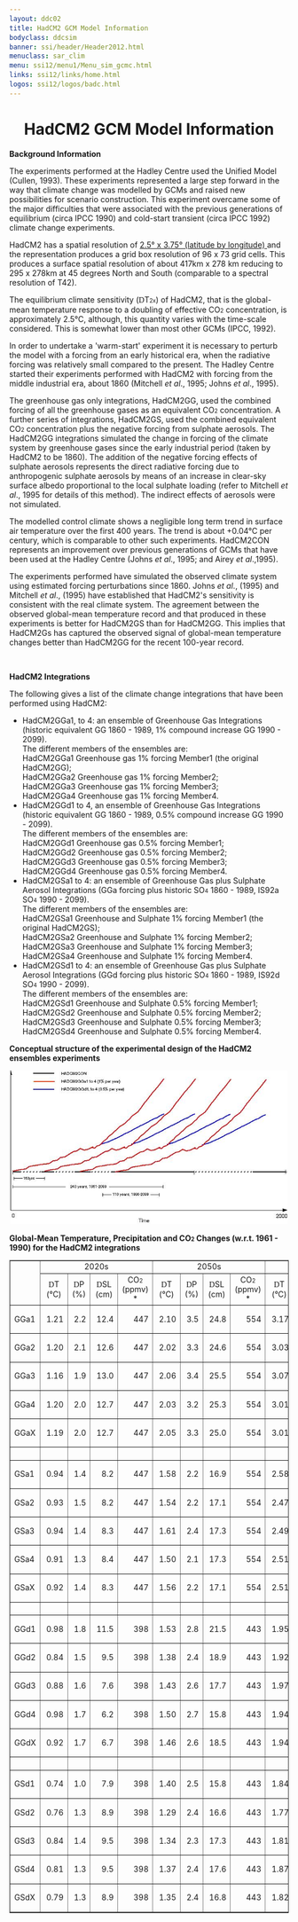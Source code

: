 ```yaml
---
layout: ddc02
title: HadCM2 GCM Model Information
bodyclass: ddcsim
banner: ssi/header/Header2012.html
menuclass: sar_clim
menu: ssi12/menu1/Menu_sim_gcmc.html
links: ssi12/links/home.html
logos: ssi12/logos/badc.html
---
```

 <div id="pagetitle">
 <h1 align="center">HadCM2 GCM Model Information </h1>
 </div>
 <!-- End of Page Title Block -->
 
 
 <!-- Insert Model Info Here -->
 <P><B>Background Information</B></P>
 
 <P>The experiments performed at the Hadley Centre 
 used the Unified Model (Cullen, 1993). These experiments represented
 a large step forward in the way that climate change was modelled by
 GCMs and raised new possibilities for scenario construction. This
 experiment overcame some of the major difficulties that were
 associated with the previous generations of equilibrium (circa
 IPCC 1990) and cold-start transient (circa IPCC 1992) climate
 change experiments.</P>
 
 <P>HadCM2 has a spatial resolution of <A HREF="hadcm2_landsea.html">2.5&deg;
 x 3.75&deg; (latitude by longitude) </A>and the representation
 produces a grid box resolution of 96 x 73 grid cells. This produces
 a surface spatial resolution of about 417km x 278 km reducing
 to 295 x 278km at 45 degrees North and South (comparable to a
 spectral resolution of T42).</P>
 
 <P>The equilibrium climate sensitivity (<FONT FACE="Symbol">D</FONT>T<FONT
 SIZE="-2">2x</FONT>) of HadCM2, that is the global-mean temperature
 response to a doubling of effective CO<FONT SIZE="-2">2</FONT>
 concentration, is approximately 2.5&deg;C, although, this quantity
 varies with the time-scale considered. This is somewhat lower
 than most other GCMs (IPCC, 1992).</P>
 
 <P>In order to undertake a 'warm-start' experiment it is necessary
 to perturb the model with a forcing from an early historical era,
 when the radiative forcing was relatively small compared to the
 present. The Hadley Centre started their experiments performed
 with HadCM2 with forcing from the middle industrial era, about
 1860 (Mitchell <I>et al</I>., 1995; Johns <I>et al</I>., 1995).</P>
 
 <P>The greenhouse gas only integrations, HadCM2GG, used the combined
 forcing of all the greenhouse gases as an equivalent CO<FONT SIZE="-2">2</FONT>
 concentration. A further series of integrations, HadCM2GS, used
 the combined equivalent CO<FONT SIZE="-2">2</FONT> concentration
 plus the negative forcing from sulphate aerosols. The HadCM2GG
 integrations simulated the change in forcing of the climate system
 by greenhouse gases since the early industrial period (taken by
 HadCM2 to be 1860). The addition of the negative forcing effects
 of sulphate aerosols represents the direct radiative forcing due
 to anthropogenic sulphate aerosols by means of an increase in
 clear-sky surface albedo proportional to the local sulphate loading
 (refer to Mitchell <I>et al</I>., 1995 for details of this method).
 The indirect effects of aerosols were not simulated.</P>
 
 <P>The modelled control climate shows a negligible long term trend
 in surface air temperature over the first 400 years. The trend
 is about +0.04&deg;C per century, which is comparable to other
 such experiments. HadCM2CON represents an improvement over previous
 generations of GCMs that have been used at the Hadley Centre (Johns
 <I>et al</I>., 1995; and Airey <I>et al</I>.,1995).</P>
 
 <P>The experiments performed have simulated the observed climate
 system using estimated forcing perturbations since 1860. Johns<I> et al</I>.,
 (1995) and Mitchell <I>et al</I>., (1995) have established
 that HadCM2's sensitivity is consistent with the real climate
 system. The agreement between the observed global-mean temperature
 record and that produced in these experiments is better for HadCM2GS
 than for HadCM2GG. This implies that HadCM2Gs has captured the
 observed signal of global-mean temperature changes better than HadCM2GG for
 the recent 100-year record.</P>
 
 <P>&nbsp;</P>
 
 <p><b>HadCM2 Integrations</b></p>
 
 <P>The following gives a list of the climate change integrations
 that have been performed using HadCM2:</P>
 
 <UL>
 <LI>HadCM2GGa1, to 4: an ensemble of Greenhouse Gas Integrations
 (historic equivalent GG 1860 - 1989, 1% compound increase GG
 1990 - 2099).<br/>
 The different members of the ensembles are:<BR>
 HadCM2GGa1 Greenhouse gas 1% forcing Member1 (the original HadCM2GG);<BR>
 HadCM2GGa2 Greenhouse gas 1% forcing Member2;<BR>
 HadCM2GGa3 Greenhouse gas 1% forcing Member3;<BR>
 HadCM2GGa4 Greenhouse gas 1% forcing Member4.</LI>
 
 <LI>HadCM2GGd1 to 4, an ensemble of Greenhouse Gas Integrations
 (historic equivalent GG 1860 - 1989, 0.5% compound increase GG
 1990 - 2099).<br/>
 The different members of the ensembles are:<BR>
 HadCM2GGd1 Greenhouse gas 0.5% forcing Member1;<BR>
 HadCM2GGd2 Greenhouse gas 0.5% forcing Member2;<BR>
 HadCM2GGd3 Greenhouse gas 0.5% forcing Member3;<BR>
 HadCM2GGd4 Greenhouse gas 0.5% forcing Member4.<BR></LI>
 
 <LI>HadCM2GSa1 to 4: an ensemble of Greenhouse Gas plus Sulphate
 Aerosol Integrations (GGa forcing plus historic SO<FONT SIZE="-2">4</FONT>
 1860 - 1989, IS92a SO<FONT SIZE="-2">4</FONT> 1990 - 2099).<br/>
 The different members of the ensembles are:<BR>
 HadCM2GSa1 Greenhouse and Sulphate 1% forcing Member1 (the original HadCM2GS);<BR>
 HadCM2GSa2 Greenhouse and Sulphate 1% forcing Member2;<BR>
 HadCM2GSa3 Greenhouse and Sulphate 1% forcing Member3;<BR>
 HadCM2GSa4 Greenhouse and Sulphate 1% forcing Member4.<BR></LI>
 
 <LI>HadCM2GSd1 to 4: an ensemble of Greenhouse Gas plus Sulphate
 Aerosol Integrations (GGd forcing plus historic SO<FONT SIZE="-2">4</FONT>
 1860 - 1989, IS92d SO<FONT SIZE="-2">4</FONT> 1990 - 2099).<br/>
 The different members of the ensembles are:<BR>
 HadCM2GSd1 Greenhouse and Sulphate 0.5% forcing Member1;<BR>
 HadCM2GSd2 Greenhouse and Sulphate 0.5% forcing Member2;<BR>
 HadCM2GSd3 Greenhouse and Sulphate 0.5% forcing Member3;<BR>
 HadCM2GSd4 Greenhouse and Sulphate 0.5% forcing Member4.<BR></LI>
 </UL>
 
 <P></P>
 
 <P><B>Conceptual structure of the experimental design of the HadCM2 ensembles experiments</B></P>
 
 <P ALIGN=CENTER><IMG SRC="hadcm2_ensembles.jpg" WIDTH="500" HEIGHT="277"
 ALIGN="BOTTOM" BORDER="0" NATURALSIZEFLAG="3"></P>
 
 <P><B>Global-Mean Temperature, Precipitation and CO<FONT SIZE="-2">2</FONT> Changes
 (w.r.t. 1961 - 1990) for the HadCM2 integrations</B></P>
 
 <TABLE WIDTH="95%" BORDER="1" align="center" CELLPADDING="0" CELLSPACING="2">
 <TR>
 <TD ROWSPAN="2" ></TD>
 <TD COLSPAN="4" align="center">2020s</TD>
 <TD COLSPAN="4" align="center">2050s</TD>
 <TD COLSPAN="4" align="center">2080s</TD>
 </TR>
 <TR>
 <TD ALIGN="CENTER" HEIGHT="34" WIDTH="8%"><FONT FACE="Symbol">D</FONT>T
 <BR CLEAR="ALL">(&deg;C)</TD>
 <TD ALIGN="CENTER" WIDTH="8%" HEIGHT="34"><FONT FACE="Symbol">D</FONT>P<BR
 CLEAR="ALL">(%)</TD>
 <TD ALIGN="CENTER" WIDTH="8%" HEIGHT="34"><FONT FACE="Symbol">D</FONT>SL<BR
 CLEAR="ALL">(cm)</TD>
 <TD ALIGN="CENTER" WIDTH="8%" HEIGHT="34">CO<FONT SIZE="-2">2
 </FONT><BR CLEAR="ALL">(ppmv) *</TD>
 <TD ALIGN="CENTER" WIDTH="8%" HEIGHT="34"><FONT FACE="Symbol">D</FONT>T<BR
 CLEAR="ALL">(&deg;C)</TD>
 <TD ALIGN="CENTER" WIDTH="8%" HEIGHT="34"><FONT FACE="Symbol">D</FONT>P<BR
 CLEAR="ALL">(%)</TD>
 <TD ALIGN="CENTER" WIDTH="8%" HEIGHT="34"><FONT FACE="Symbol">D</FONT>SL
 <BR CLEAR="ALL">(cm)</TD>
 <TD ALIGN="CENTER" WIDTH="8%" HEIGHT="34">CO<FONT SIZE="-2">2
 </FONT><BR CLEAR="ALL">(ppmv) *</TD>
 <TD ALIGN="CENTER" WIDTH="8%" HEIGHT="34"><FONT FACE="Symbol">D</FONT>T
 <BR CLEAR="ALL">(&deg;C)</TD>
 <TD ALIGN="CENTER" WIDTH="8%" HEIGHT="34"><FONT FACE="Symbol">D</FONT>P
 <BR CLEAR="ALL">(%)</TD>
 <TD ALIGN="CENTER" WIDTH="8%" HEIGHT="34"><FONT FACE="Symbol">D</FONT>SL
 <BR CLEAR="ALL">(cm)</TD>
 <TD ALIGN="CENTER" WIDTH="8%" HEIGHT="34">CO<FONT SIZE="-2">2
 </FONT><BR CLEAR="ALL">(ppmv) *</TD>
 </TR>
 <TR>
 <TD HEIGHT="17" WIDTH="8%">GGa1</TD>
 <TD HEIGHT="17" WIDTH="8%">
 <P ALIGN=RIGHT>1.21</TD>
 <TD HEIGHT="17" WIDTH="8%">
 <P ALIGN=RIGHT>2.2</TD>
 <TD HEIGHT="17" WIDTH="8%">
 <P ALIGN=RIGHT>12.4</TD>
 <TD HEIGHT="17" WIDTH="8%">
 <P ALIGN=RIGHT>447</TD>
 <TD HEIGHT="17" WIDTH="8%">
 <P ALIGN=RIGHT>2.10</TD>
 <TD HEIGHT="17" WIDTH="8%">
 <P ALIGN=RIGHT>3.5</TD>
 <TD HEIGHT="17" WIDTH="8%">
 <P ALIGN=RIGHT>24.8</TD>
 <TD HEIGHT="17" WIDTH="8%">
 <P ALIGN=RIGHT>554</TD>
 <TD HEIGHT="17" WIDTH="8%">
 <P ALIGN=RIGHT>3.17</TD>
 <TD HEIGHT="17" WIDTH="8%">
 <P ALIGN=RIGHT>5.18</TD>
 <TD HEIGHT="17" WIDTH="8%">
 <P ALIGN=RIGHT>41.1</TD>
 <TD HEIGHT="17" WIDTH="8%">
 <P ALIGN=RIGHT>697</TD>
 </TR>
 <TR>
 <TD HEIGHT="17" WIDTH="8%">GGa2</TD>
 <TD HEIGHT="17" WIDTH="8%">
 <P ALIGN=RIGHT>1.20</TD>
 <TD HEIGHT="17" WIDTH="8%">
 <P ALIGN=RIGHT>2.1</TD>
 <TD HEIGHT="17" WIDTH="8%">
 <P ALIGN=RIGHT>12.6</TD>
 <TD HEIGHT="17" WIDTH="8%">
 <P ALIGN=RIGHT>447</TD>
 <TD HEIGHT="17" WIDTH="8%">
 <P ALIGN=RIGHT>2.02</TD>
 <TD HEIGHT="17" WIDTH="8%">
 <P ALIGN=RIGHT>3.3</TD>
 <TD HEIGHT="17" WIDTH="8%">
 <P ALIGN=RIGHT>24.6</TD>
 <TD HEIGHT="17" WIDTH="8%">
 <P ALIGN=RIGHT>554</TD>
 <TD HEIGHT="17" WIDTH="8%">
 <P ALIGN=RIGHT>3.03</TD>
 <TD HEIGHT="17" WIDTH="8%">
 <P ALIGN=RIGHT>4.77</TD>
 <TD HEIGHT="17" WIDTH="8%">
 <P ALIGN=RIGHT>40.6</TD>
 <TD HEIGHT="17" WIDTH="8%">
 <P ALIGN=RIGHT>697</TD>
 </TR>
 <TR>
 <TD HEIGHT="17" WIDTH="8%">GGa3</TD>
 <TD HEIGHT="17" WIDTH="8%">
 <P ALIGN=RIGHT>1.16</TD>
 <TD HEIGHT="17" WIDTH="8%">
 <P ALIGN=RIGHT>1.9</TD>
 <TD HEIGHT="17" WIDTH="8%">
 <P ALIGN=RIGHT>13.0</TD>
 <TD HEIGHT="17" WIDTH="8%">
 <P ALIGN=RIGHT>447</TD>
 <TD HEIGHT="17" WIDTH="8%">
 <P ALIGN=RIGHT>2.06</TD>
 <TD HEIGHT="17" WIDTH="8%">
 <P ALIGN=RIGHT>3.4</TD>
 <TD HEIGHT="17" WIDTH="8%">
 <P ALIGN=RIGHT>25.5</TD>
 <TD HEIGHT="17" WIDTH="8%">
 <P ALIGN=RIGHT>554</TD>
 <TD HEIGHT="17" WIDTH="8%">
 <P ALIGN=RIGHT>3.07</TD>
 <TD HEIGHT="17" WIDTH="8%">
 <P ALIGN=RIGHT>4.80</TD>
 <TD HEIGHT="17" WIDTH="8%">
 <P ALIGN=RIGHT>41.6</TD>
 <TD HEIGHT="17" WIDTH="8%">
 <P ALIGN=RIGHT>697</TD>
 </TR>
 <TR>
 <TD HEIGHT="17" WIDTH="8%">GGa4</TD>
 <TD HEIGHT="17" WIDTH="8%">
 <P ALIGN=RIGHT>1.20</TD>
 <TD HEIGHT="17" WIDTH="8%">
 <P ALIGN=RIGHT>2.0</TD>
 <TD HEIGHT="17" WIDTH="8%">
 <P ALIGN=RIGHT>12.7</TD>
 <TD HEIGHT="17" WIDTH="8%">
 <P ALIGN=RIGHT>447</TD>
 <TD HEIGHT="17" WIDTH="8%">
 <P ALIGN=RIGHT>2.03</TD>
 <TD HEIGHT="17" WIDTH="8%">
 <P ALIGN=RIGHT>3.2</TD>
 <TD HEIGHT="17" WIDTH="8%">
 <P ALIGN=RIGHT>25.3</TD>
 <TD HEIGHT="17" WIDTH="8%">
 <P ALIGN=RIGHT>554</TD>
 <TD HEIGHT="17" WIDTH="8%">
 <P ALIGN=RIGHT>3.01</TD>
 <TD HEIGHT="17" WIDTH="8%">
 <P ALIGN=RIGHT>4.74</TD>
 <TD HEIGHT="17" WIDTH="8%">
 <P ALIGN=RIGHT>41.4</TD>
 <TD HEIGHT="17" WIDTH="8%">
 <P ALIGN=RIGHT>697</TD>
 </TR>
 <TR>
 <TD HEIGHT="17" WIDTH="8%">GGaX</TD>
 <TD HEIGHT="17" WIDTH="8%">
 <P ALIGN=RIGHT>&nbsp;1.19</TD>
 <TD HEIGHT="17" WIDTH="8%">
 <P ALIGN=RIGHT>&nbsp;2.0</TD>
 <TD HEIGHT="17" WIDTH="8%">
 <P ALIGN=RIGHT>&nbsp;12.7</TD>
 <TD HEIGHT="17" WIDTH="8%">
 <P ALIGN=RIGHT>&nbsp;447</TD>
 <TD HEIGHT="17" WIDTH="8%">
 <P ALIGN=RIGHT>&nbsp;2.05</TD>
 <TD HEIGHT="17" WIDTH="8%">
 <P ALIGN=RIGHT>&nbsp;3.3</TD>
 <TD HEIGHT="17" WIDTH="8%">
 <P ALIGN=RIGHT>&nbsp;25.0</TD>
 <TD HEIGHT="17" WIDTH="8%">
 <P ALIGN=RIGHT>&nbsp;554</TD>
 <TD HEIGHT="17" WIDTH="8%">
 <P ALIGN=RIGHT>&nbsp;3.01</TD>
 <TD HEIGHT="17" WIDTH="8%">
 <P ALIGN=RIGHT>4.87</TD>
 <TD HEIGHT="17" WIDTH="8%">
 <P ALIGN=RIGHT>&nbsp;41.1</TD>
 <TD HEIGHT="17" WIDTH="8%">
 <P ALIGN=RIGHT>697</TD>
 </TR>
 <TR>
 <TD HEIGHT="17" WIDTH="8%">&nbsp;</TD>
 <TD HEIGHT="17" WIDTH="8%">&nbsp;</TD>
 <TD HEIGHT="17" WIDTH="8%">&nbsp;</TD>
 <TD HEIGHT="17" WIDTH="8%">&nbsp;</TD>
 <TD HEIGHT="17" WIDTH="8%">&nbsp;</TD>
 <TD HEIGHT="17" WIDTH="8%">&nbsp;</TD>
 <TD HEIGHT="17" WIDTH="8%">&nbsp;</TD>
 <TD HEIGHT="17" WIDTH="8%">&nbsp;</TD>
 <TD HEIGHT="17" WIDTH="8%">&nbsp;</TD>
 <TD HEIGHT="17" WIDTH="8%">&nbsp;</TD>
 <TD HEIGHT="17" WIDTH="8%">&nbsp;</TD>
 <TD HEIGHT="17" WIDTH="8%">&nbsp;</TD>
 <TD HEIGHT="17" WIDTH="8%">&nbsp;</TD>
 </TR>
 <TR>
 <TD HEIGHT="17" WIDTH="8%">GSa1</TD>
 <TD HEIGHT="17" WIDTH="8%">
 <P ALIGN=RIGHT>0.94</TD>
 <TD HEIGHT="17" WIDTH="8%">
 <P ALIGN=RIGHT>1.4</TD>
 <TD HEIGHT="17" WIDTH="8%">
 <P ALIGN=RIGHT>8.2</TD>
 <TD HEIGHT="17" WIDTH="8%">
 <P ALIGN=RIGHT>447</TD>
 <TD HEIGHT="17" WIDTH="8%">
 <P ALIGN=RIGHT>1.58</TD>
 <TD HEIGHT="17" WIDTH="8%">
 <P ALIGN=RIGHT>2.2</TD>
 <TD HEIGHT="17" WIDTH="8%">
 <P ALIGN=RIGHT>16.9</TD>
 <TD HEIGHT="17" WIDTH="8%">
 <P ALIGN=RIGHT>554</TD>
 <TD HEIGHT="17" WIDTH="8%">
 <P ALIGN=RIGHT>2.58</TD>
 <TD HEIGHT="17" WIDTH="8%">
 <P ALIGN=RIGHT>3.87</TD>
 <TD HEIGHT="17" WIDTH="8%">
 <P ALIGN=RIGHT>29.5</TD>
 <TD HEIGHT="17" WIDTH="8%">
 <P ALIGN=RIGHT>697</TD>
 </TR>
 <TR>
 <TD HEIGHT="17" WIDTH="8%">GSa2</TD>
 <TD HEIGHT="17" WIDTH="8%">
 <P ALIGN=RIGHT>0.93</TD>
 <TD HEIGHT="17" WIDTH="8%">
 <P ALIGN=RIGHT>1.5</TD>
 <TD HEIGHT="17" WIDTH="8%">
 <P ALIGN=RIGHT>8.2</TD>
 <TD HEIGHT="17" WIDTH="8%">
 <P ALIGN=RIGHT>447</TD>
 <TD HEIGHT="17" WIDTH="8%">
 <P ALIGN=RIGHT>1.54</TD>
 <TD HEIGHT="17" WIDTH="8%">
 <P ALIGN=RIGHT>2.2</TD>
 <TD HEIGHT="17" WIDTH="8%">
 <P ALIGN=RIGHT>17.1</TD>
 <TD HEIGHT="17" WIDTH="8%">
 <P ALIGN=RIGHT>554</TD>
 <TD HEIGHT="17" WIDTH="8%">
 <P ALIGN=RIGHT>2.47</TD>
 <TD HEIGHT="17" WIDTH="8%">
 <P ALIGN=RIGHT>3.70</TD>
 <TD HEIGHT="17" WIDTH="8%">
 <P ALIGN=RIGHT>30.1</TD>
 <TD HEIGHT="17" WIDTH="8%">
 <P ALIGN=RIGHT>697</TD>
 </TR>
 <TR>
 <TD HEIGHT="17" WIDTH="8%">GSa3</TD>
 <TD HEIGHT="17" WIDTH="8%">
 <P ALIGN=RIGHT>0.94</TD>
 <TD HEIGHT="17" WIDTH="8%">
 <P ALIGN=RIGHT>1.4</TD>
 <TD HEIGHT="17" WIDTH="8%">
 <P ALIGN=RIGHT>8.3</TD>
 <TD HEIGHT="17" WIDTH="8%">
 <P ALIGN=RIGHT>447</TD>
 <TD HEIGHT="17" WIDTH="8%">
 <P ALIGN=RIGHT>1.61</TD>
 <TD HEIGHT="17" WIDTH="8%">
 <P ALIGN=RIGHT>2.4</TD>
 <TD HEIGHT="17" WIDTH="8%">
 <P ALIGN=RIGHT>17.3</TD>
 <TD HEIGHT="17" WIDTH="8%">
 <P ALIGN=RIGHT>554</TD>
 <TD HEIGHT="17" WIDTH="8%">
 <P ALIGN=RIGHT>2.49</TD>
 <TD HEIGHT="17" WIDTH="8%">
 <P ALIGN=RIGHT>3.64</TD>
 <TD HEIGHT="17" WIDTH="8%">
 <P ALIGN=RIGHT>29.7</TD>
 <TD HEIGHT="17" WIDTH="8%">
 <P ALIGN=RIGHT>697</TD>
 </TR>
 <TR>
 <TD HEIGHT="17" WIDTH="8%">GSa4</TD>
 <TD HEIGHT="17" WIDTH="8%">
 <P ALIGN=RIGHT>0.91</TD>
 <TD HEIGHT="17" WIDTH="8%">
 <P ALIGN=RIGHT>1.3</TD>
 <TD HEIGHT="17" WIDTH="8%">
 <P ALIGN=RIGHT>8.4</TD>
 <TD HEIGHT="17" WIDTH="8%">
 <P ALIGN=RIGHT>447</TD>
 <TD HEIGHT="17" WIDTH="8%">
 <P ALIGN=RIGHT>1.50</TD>
 <TD HEIGHT="17" WIDTH="8%">
 <P ALIGN=RIGHT>2.1</TD>
 <TD HEIGHT="17" WIDTH="8%">
 <P ALIGN=RIGHT>17.3</TD>
 <TD HEIGHT="17" WIDTH="8%">
 <P ALIGN=RIGHT>554</TD>
 <TD HEIGHT="17" WIDTH="8%">
 <P ALIGN=RIGHT>2.51</TD>
 <TD HEIGHT="17" WIDTH="8%">
 <P ALIGN=RIGHT>3.71</TD>
 <TD HEIGHT="17" WIDTH="8%">
 <P ALIGN=RIGHT>30.1</TD>
 <TD HEIGHT="17" WIDTH="8%">
 <P ALIGN=RIGHT>697</TD>
 </TR>
 <TR>
 <TD HEIGHT="17" WIDTH="8%">GSaX</TD>
 <TD HEIGHT="17" WIDTH="8%">
 <P ALIGN=RIGHT>&nbsp;0.92</TD>
 <TD HEIGHT="17" WIDTH="8%">
 <P ALIGN=RIGHT>1.4</TD>
 <TD HEIGHT="17" WIDTH="8%">
 <P ALIGN=RIGHT>8.3</TD>
 <TD HEIGHT="17" WIDTH="8%">
 <P ALIGN=RIGHT>&nbsp;447</TD>
 <TD HEIGHT="17" WIDTH="8%">
 <P ALIGN=RIGHT>&nbsp;1.56</TD>
 <TD HEIGHT="17" WIDTH="8%">
 <P ALIGN=RIGHT>&nbsp;2.2</TD>
 <TD HEIGHT="17" WIDTH="8%">
 <P ALIGN=RIGHT>&nbsp;17.1</TD>
 <TD HEIGHT="17" WIDTH="8%">
 <P ALIGN=RIGHT>&nbsp;554</TD>
 <TD HEIGHT="17" WIDTH="8%">
 <P ALIGN=RIGHT>&nbsp;2.51</TD>
 <TD HEIGHT="17" WIDTH="8%">
 <P ALIGN=RIGHT>&nbsp;3.73</TD>
 <TD HEIGHT="17" WIDTH="8%">
 <P ALIGN=RIGHT>&nbsp;29.9</TD>
 <TD HEIGHT="17" WIDTH="8%">
 <P ALIGN=RIGHT>697</TD>
 </TR>
 <TR>
 <TD HEIGHT="17" WIDTH="8%">&nbsp;</TD>
 <TD HEIGHT="17" WIDTH="8%">&nbsp;</TD>
 <TD HEIGHT="17" WIDTH="8%">&nbsp;</TD>
 <TD HEIGHT="17" WIDTH="8%">&nbsp;</TD>
 <TD HEIGHT="17" WIDTH="8%">&nbsp;</TD>
 <TD HEIGHT="17" WIDTH="8%">&nbsp;</TD>
 <TD HEIGHT="17" WIDTH="8%">&nbsp;</TD>
 <TD HEIGHT="17" WIDTH="8%">&nbsp;</TD>
 <TD HEIGHT="17" WIDTH="8%">&nbsp;</TD>
 <TD HEIGHT="17" WIDTH="8%">&nbsp;</TD>
 <TD HEIGHT="17" WIDTH="8%">&nbsp;</TD>
 <TD HEIGHT="17" WIDTH="8%">&nbsp;</TD>
 <TD HEIGHT="17" WIDTH="8%">&nbsp;</TD>
 </TR>
 <TR>
 <TD HEIGHT="17" WIDTH="8%">GGd1</TD>
 <TD HEIGHT="17" WIDTH="8%">
 <P ALIGN=RIGHT>0.98</TD>
 <TD HEIGHT="17" WIDTH="8%">
 <P ALIGN=RIGHT>1.8</TD>
 <TD HEIGHT="17" WIDTH="8%">
 <P ALIGN=RIGHT>11.5</TD>
 <TD HEIGHT="17" WIDTH="8%">
 <P ALIGN=RIGHT>398</TD>
 <TD HEIGHT="17" WIDTH="8%">
 <P ALIGN=RIGHT>1.53</TD>
 <TD HEIGHT="17" WIDTH="8%">
 <P ALIGN=RIGHT>2.8</TD>
 <TD HEIGHT="17" WIDTH="8%">
 <P ALIGN=RIGHT>21.5</TD>
 <TD HEIGHT="17" WIDTH="8%">
 <P ALIGN=RIGHT>443</TD>
 <TD HEIGHT="17" WIDTH="8%">
 <P ALIGN=RIGHT>1.95</TD>
 <TD HEIGHT="17" WIDTH="8%">
 <P ALIGN=RIGHT>3.53</TD>
 <TD HEIGHT="17" WIDTH="8%">
 <P ALIGN=RIGHT>33.0</TD>
 <TD HEIGHT="17" WIDTH="8%">
 <P ALIGN=RIGHT>498</TD>
 </TR>
 <TR>
 <TD HEIGHT="17" WIDTH="8%">GGd2</TD>
 <TD HEIGHT="17" WIDTH="8%">
 <P ALIGN=RIGHT>0.84</TD>
 <TD HEIGHT="17" WIDTH="8%">
 <P ALIGN=RIGHT>1.5</TD>
 <TD HEIGHT="17" WIDTH="8%">
 <P ALIGN=RIGHT>9.5</TD>
 <TD HEIGHT="17" WIDTH="8%">
 <P ALIGN=RIGHT>398</TD>
 <TD HEIGHT="17" WIDTH="8%">
 <P ALIGN=RIGHT>1.38</TD>
 <TD HEIGHT="17" WIDTH="8%">
 <P ALIGN=RIGHT>2.4</TD>
 <TD HEIGHT="17" WIDTH="8%">
 <P ALIGN=RIGHT>18.9</TD>
 <TD HEIGHT="17" WIDTH="8%">
 <P ALIGN=RIGHT>443</TD>
 <TD HEIGHT="17" WIDTH="8%">
 <P ALIGN=RIGHT>1.92</TD>
 <TD HEIGHT="17" WIDTH="8%">
 <P ALIGN=RIGHT>3.36</TD>
 <TD HEIGHT="17" WIDTH="8%">
 <P ALIGN=RIGHT>29.8</TD>
 <TD HEIGHT="17" WIDTH="8%">
 <P ALIGN=RIGHT>498</TD>
 </TR>
 <TR>
 <TD HEIGHT="17" WIDTH="8%">GGd3</TD>
 <TD HEIGHT="17" WIDTH="8%">
 <P ALIGN=RIGHT>0.88</TD>
 <TD HEIGHT="17" WIDTH="8%">
 <P ALIGN=RIGHT>1.6</TD>
 <TD HEIGHT="17" WIDTH="8%">
 <P ALIGN=RIGHT>7.6</TD>
 <TD HEIGHT="17" WIDTH="8%">
 <P ALIGN=RIGHT>398</TD>
 <TD HEIGHT="17" WIDTH="8%">
 <P ALIGN=RIGHT>1.43</TD>
 <TD HEIGHT="17" WIDTH="8%">
 <P ALIGN=RIGHT>2.6</TD>
 <TD HEIGHT="17" WIDTH="8%">
 <P ALIGN=RIGHT>17.7</TD>
 <TD HEIGHT="17" WIDTH="8%">
 <P ALIGN=RIGHT>443</TD>
 <TD HEIGHT="17" WIDTH="8%">
 <P ALIGN=RIGHT>1.97</TD>
 <TD HEIGHT="17" WIDTH="8%">
 <P ALIGN=RIGHT>3.45</TD>
 <TD HEIGHT="17" WIDTH="8%">
 <P ALIGN=RIGHT>29.2</TD>
 <TD HEIGHT="17" WIDTH="8%">
 <P ALIGN=RIGHT>498</TD>
 </TR>
 <TR>
 <TD HEIGHT="17" WIDTH="8%">GGd4</TD>
 <TD HEIGHT="17" WIDTH="8%">
 <P ALIGN=RIGHT>0.98</TD>
 <TD HEIGHT="17" WIDTH="8%">
 <P ALIGN=RIGHT>1.7</TD>
 <TD HEIGHT="17" WIDTH="8%">
 <P ALIGN=RIGHT>6.2</TD>
 <TD HEIGHT="17" WIDTH="8%">
 <P ALIGN=RIGHT>398</TD>
 <TD HEIGHT="17" WIDTH="8%">
 <P ALIGN=RIGHT>1.50</TD>
 <TD HEIGHT="17" WIDTH="8%">
 <P ALIGN=RIGHT>2.7</TD>
 <TD HEIGHT="17" WIDTH="8%">
 <P ALIGN=RIGHT>15.8</TD>
 <TD HEIGHT="17" WIDTH="8%">
 <P ALIGN=RIGHT>443</TD>
 <TD HEIGHT="17" WIDTH="8%">
 <P ALIGN=RIGHT>1.94</TD>
 <TD HEIGHT="17" WIDTH="8%">
 <P ALIGN=RIGHT>3.48</TD>
 <TD HEIGHT="17" WIDTH="8%">
 <P ALIGN=RIGHT>27.0</TD>
 <TD HEIGHT="17" WIDTH="8%">
 <P ALIGN=RIGHT>498</TD>
 </TR>
 <TR>
 <TD HEIGHT="17" WIDTH="8%">GGdX</TD>
 <TD HEIGHT="17" WIDTH="8%">
 <P ALIGN=RIGHT>&nbsp;0.92</TD>
 <TD HEIGHT="17" WIDTH="8%">
 <P ALIGN=RIGHT>&nbsp;1.7</TD>
 <TD HEIGHT="17" WIDTH="8%">
 <P ALIGN=RIGHT>&nbsp;6.7</TD>
 <TD HEIGHT="17" WIDTH="8%">
 <P ALIGN=RIGHT>&nbsp;398</TD>
 <TD HEIGHT="17" WIDTH="8%">
 <P ALIGN=RIGHT>&nbsp;1.46</TD>
 <TD HEIGHT="17" WIDTH="8%">
 <P ALIGN=RIGHT>&nbsp;2.6</TD>
 <TD HEIGHT="17" WIDTH="8%">
 <P ALIGN=RIGHT>&nbsp;18.5</TD>
 <TD HEIGHT="17" WIDTH="8%">
 <P ALIGN=RIGHT>&nbsp;443</TD>
 <TD HEIGHT="17" WIDTH="8%">
 <P ALIGN=RIGHT>&nbsp;1.94</TD>
 <TD HEIGHT="17" WIDTH="8%">
 <P ALIGN=RIGHT>&nbsp;3.46</TD>
 <TD HEIGHT="17" WIDTH="8%">
 <P ALIGN=RIGHT>&nbsp;29.7</TD>
 <TD HEIGHT="17" WIDTH="8%">
 <P ALIGN=RIGHT>&nbsp;498</TD>
 </TR>
 <TR>
 <TD HEIGHT="17" WIDTH="8%">&nbsp;</TD>
 <TD HEIGHT="17" WIDTH="8%">&nbsp;</TD>
 <TD HEIGHT="17" WIDTH="8%">&nbsp;</TD>
 <TD HEIGHT="17" WIDTH="8%">&nbsp;</TD>
 <TD HEIGHT="17" WIDTH="8%">&nbsp;</TD>
 <TD HEIGHT="17" WIDTH="8%">&nbsp;</TD>
 <TD HEIGHT="17" WIDTH="8%">&nbsp;</TD>
 <TD HEIGHT="17" WIDTH="8%">&nbsp;</TD>
 <TD HEIGHT="17" WIDTH="8%">&nbsp;</TD>
 <TD HEIGHT="17" WIDTH="8%">&nbsp;</TD>
 <TD HEIGHT="17" WIDTH="8%">&nbsp;</TD>
 <TD HEIGHT="17" WIDTH="8%">&nbsp;</TD>
 <TD HEIGHT="17" WIDTH="8%">&nbsp;</TD>
 </TR>
 <TR>
 <TD HEIGHT="17" WIDTH="8%">GSd1</TD>
 <TD HEIGHT="17" WIDTH="8%">
 <P ALIGN=RIGHT>0.74</TD>
 <TD HEIGHT="17" WIDTH="8%">
 <P ALIGN=RIGHT>1.0</TD>
 <TD HEIGHT="17" WIDTH="8%">
 <P ALIGN=RIGHT>7.9</TD>
 <TD HEIGHT="17" WIDTH="8%">
 <P ALIGN=RIGHT>398</TD>
 <TD HEIGHT="17" WIDTH="8%">
 <P ALIGN=RIGHT>1.40</TD>
 <TD HEIGHT="17" WIDTH="8%">
 <P ALIGN=RIGHT>2.5</TD>
 <TD HEIGHT="17" WIDTH="8%">
 <P ALIGN=RIGHT>15.8</TD>
 <TD HEIGHT="17" WIDTH="8%">
 <P ALIGN=RIGHT>443</TD>
 <TD HEIGHT="17" WIDTH="8%">
 <P ALIGN=RIGHT>1.84</TD>
 <TD HEIGHT="17" WIDTH="8%">
 <P ALIGN=RIGHT>3.23</TD>
 <TD HEIGHT="17" WIDTH="8%">
 <P ALIGN=RIGHT>25.4</TD>
 <TD HEIGHT="17" WIDTH="8%">
 <P ALIGN=RIGHT>498</TD>
 </TR>
 <TR>
 <TD HEIGHT="17" WIDTH="8%">GSd2</TD>
 <TD HEIGHT="17" WIDTH="8%">
 <P ALIGN=RIGHT>0.76</TD>
 <TD HEIGHT="17" WIDTH="8%">
 <P ALIGN=RIGHT>1.3</TD>
 <TD HEIGHT="17" WIDTH="8%">
 <P ALIGN=RIGHT>8.9</TD>
 <TD HEIGHT="17" WIDTH="8%">
 <P ALIGN=RIGHT>398</TD>
 <TD HEIGHT="17" WIDTH="8%">
 <P ALIGN=RIGHT>1.29</TD>
 <TD HEIGHT="17" WIDTH="8%">
 <P ALIGN=RIGHT>2.4</TD>
 <TD HEIGHT="17" WIDTH="8%">
 <P ALIGN=RIGHT>16.6</TD>
 <TD HEIGHT="17" WIDTH="8%">
 <P ALIGN=RIGHT>443</TD>
 <TD HEIGHT="17" WIDTH="8%">
 <P ALIGN=RIGHT>1.77</TD>
 <TD HEIGHT="17" WIDTH="8%">
 <P ALIGN=RIGHT>3.16</TD>
 <TD HEIGHT="17" WIDTH="8%">
 <P ALIGN=RIGHT>25.7</TD>
 <TD HEIGHT="17" WIDTH="8%">
 <P ALIGN=RIGHT>498</TD>
 </TR>
 <TR>
 <TD HEIGHT="17" WIDTH="8%">GSd3</TD>
 <TD HEIGHT="17" WIDTH="8%">
 <P ALIGN=RIGHT>0.84</TD>
 <TD HEIGHT="17" WIDTH="8%">
 <P ALIGN=RIGHT>1.4</TD>
 <TD HEIGHT="17" WIDTH="8%">
 <P ALIGN=RIGHT>9.5</TD>
 <TD HEIGHT="17" WIDTH="8%">
 <P ALIGN=RIGHT>398</TD>
 <TD HEIGHT="17" WIDTH="8%">
 <P ALIGN=RIGHT>1.34</TD>
 <TD HEIGHT="17" WIDTH="8%">
 <P ALIGN=RIGHT>2.3</TD>
 <TD HEIGHT="17" WIDTH="8%">
 <P ALIGN=RIGHT>17.3</TD>
 <TD HEIGHT="17" WIDTH="8%">
 <P ALIGN=RIGHT>443</TD>
 <TD HEIGHT="17" WIDTH="8%">
 <P ALIGN=RIGHT>1.81</TD>
 <TD HEIGHT="17" WIDTH="8%">
 <P ALIGN=RIGHT>3.17</TD>
 <TD HEIGHT="17" WIDTH="8%">
 <P ALIGN=RIGHT>26.6</TD>
 <TD HEIGHT="17" WIDTH="8%">
 <P ALIGN=RIGHT>498</TD>
 </TR>
 <TR>
 <TD HEIGHT="17" WIDTH="8%">GSd4</TD>
 <TD HEIGHT="17" WIDTH="8%">
 <P ALIGN=RIGHT>0.81</TD>
 <TD HEIGHT="17" WIDTH="8%">
 <P ALIGN=RIGHT>1.3</TD>
 <TD HEIGHT="17" WIDTH="8%">
 <P ALIGN=RIGHT>9.5</TD>
 <TD HEIGHT="17" WIDTH="8%">
 <P ALIGN=RIGHT>398</TD>
 <TD HEIGHT="17" WIDTH="8%">
 <P ALIGN=RIGHT>1.37</TD>
 <TD HEIGHT="17" WIDTH="8%">
 <P ALIGN=RIGHT>2.4</TD>
 <TD HEIGHT="17" WIDTH="8%">
 <P ALIGN=RIGHT>17.6</TD>
 <TD HEIGHT="17" WIDTH="8%">
 <P ALIGN=RIGHT>443</TD>
 <TD HEIGHT="17" WIDTH="8%">
 <P ALIGN=RIGHT>1.87</TD>
 <TD HEIGHT="17" WIDTH="8%">
 <P ALIGN=RIGHT>3.37</TD>
 <TD HEIGHT="17" WIDTH="8%">
 <P ALIGN=RIGHT>27.2</TD>
 <TD HEIGHT="17" WIDTH="8%">
 <P ALIGN=RIGHT>498</TD>
 </TR>
 <TR>
 <TD HEIGHT="17" WIDTH="8%">GSdX</TD>
 <TD HEIGHT="17" WIDTH="8%">
 <P ALIGN=RIGHT>&nbsp;0.79</TD>
 <TD HEIGHT="17" WIDTH="8%">
 <P ALIGN=RIGHT>&nbsp;1.3</TD>
 <TD HEIGHT="17" WIDTH="8%">
 <P ALIGN=RIGHT>&nbsp;8.9</TD>
 <TD HEIGHT="17" WIDTH="8%">
 <P ALIGN=RIGHT>&nbsp;398</TD>
 <TD HEIGHT="17" WIDTH="8%">
 <P ALIGN=RIGHT>&nbsp;1.35</TD>
 <TD HEIGHT="17" WIDTH="8%">
 <P ALIGN=RIGHT>&nbsp;2.4</TD>
 <TD HEIGHT="17" WIDTH="8%">
 <P ALIGN=RIGHT>&nbsp;16.8</TD>
 <TD HEIGHT="17" WIDTH="8%">
 <P ALIGN=RIGHT>&nbsp;443</TD>
 <TD HEIGHT="17" WIDTH="8%">
 <P ALIGN=RIGHT>&nbsp;1.82</TD>
 <TD HEIGHT="17" WIDTH="8%">
 <P ALIGN=RIGHT>&nbsp;3.23</TD>
 <TD HEIGHT="17" WIDTH="8%">
 <P ALIGN=RIGHT>&nbsp;26.2</TD>
 <TD HEIGHT="17" WIDTH="8%">
 <P ALIGN=RIGHT>&nbsp;498</TD>
 </TR>
 </TABLE>
 
 <p>&nbsp;</p>
 
 
 
 <p></p>
 
 <!-- end of center column -->
